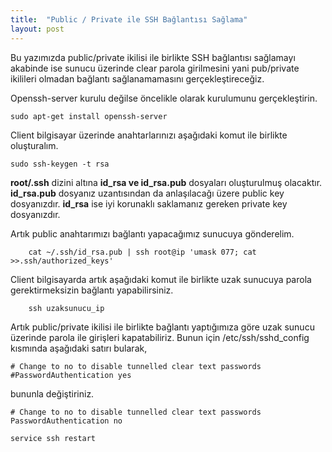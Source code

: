 ```yaml
---
title:  "Public / Private ile SSH Bağlantısı Sağlama"
layout: post
---
```


Bu yazımızda public/private ikilisi ile birlikte SSH bağlantısı
sağlamayı akabinde ise sunucu üzerinde clear parola girilmesini yani
pub/private ikilileri olmadan bağlantı sağlanamamasını
gerçekleştireceğiz.

Openssh-server kurulu değilse öncelikle olarak kurulumunu
gerçekleştirin.

    sudo apt-get install openssh-server

Client bilgisayar üzerinde anahtarlarınızı aşağıdaki komut ile birlikte
oluşturalım.

    sudo ssh-keygen -t rsa

**root/.ssh** dizini altına **id\_rsa ve id\_rsa.pub** dosyaları
oluşturulmuş olacaktır. **id\_rsa.pub** dosyanız uzantısından da
anlaşılacağı üzere public key dosyanızdır. **id\_rsa** ise iyi korunaklı
saklamanız gereken private key dosyanızdır.

Artık public anahtarımızı bağlantı yapacağımız sunucuya gönderelim.

        cat ~/.ssh/id_rsa.pub | ssh root@ip 'umask 077; cat >>.ssh/authorized_keys'

Client bilgisayarda artık aşağıdaki komut ile birlikte uzak sunucuya
parola gerektirmeksizin bağlantı yapabilirsiniz.

        ssh uzaksunucu_ip

Artık public/private ikilisi ile birlikte bağlantı yaptığımıza göre uzak
sunucu üzerinde parola ile girişleri kapatabiliriz. Bunun için
/etc/ssh/sshd\_config kısmında aşağıdaki satırı bularak,

    # Change to no to disable tunnelled clear text passwords
    #PasswordAuthentication yes

bununla değiştiriniz.

    # Change to no to disable tunnelled clear text passwords
    PasswordAuthentication no

    service ssh restart
